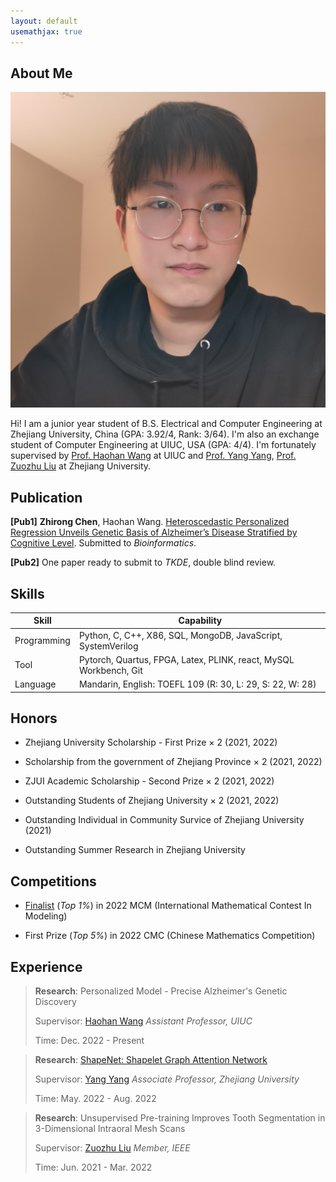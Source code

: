 ```yaml
---
layout: default
usemathjax: true
---
```


## About Me

<img class="profile-picture" src="img/me.jpg" >

Hi! I am a junior year student of B.S. Electrical and Computer Engineering at Zhejiang University, China (GPA: 3.92/4, Rank: 3/64). I'm also an exchange student of Computer Engineering at UIUC, USA (GPA: 4/4). I'm fortunately supervised by [Prof. Haohan Wang](https://haohanwang.github.io/) at UIUC and [Prof. Yang Yang](http://yangy.org/), [Prof. Zuozhu Liu](https://scholar.google.com/citations?user=h602wLIAAAAJ&hl) at Zhejiang University.






## Publication

**[Pub1]** **Zhirong Chen**, Haohan Wang. [Heteroscedastic Personalized Regression Unveils Genetic Basis of Alzheimer’s Disease Stratified by Cognitive Level](https://rong-hash.github.io/hetpr). Submitted to *Bioinformatics*.

**[Pub2]** One paper ready to submit to *TKDE*, double blind review.


## Skills

Skill | Capability
-----|-------
Programming | Python, C, C++, X86, SQL, MongoDB, JavaScript, SystemVerilog
Tool | Pytorch, Quartus, FPGA, Latex, PLINK, react, MySQL Workbench, Git
Language | Mandarin, English: TOEFL 109 (R: 30, L: 29, S: 22, W: 28)



## Honors

- Zhejiang University Scholarship - First Prize $\times$ 2 (2021, 2022)

- Scholarship from the government of Zhejiang Province $\times$ 2 (2021, 2022)

- ZJUI Academic Scholarship - Second Prize $\times$ 2 (2021, 2022)

- Outstanding Students of Zhejiang University $\times$ 2 (2021, 2022)

- Outstanding Individual in Community Survice of Zhejiang University (2021)

- Outstanding Summer Research in Zhejiang University



## Competitions

- [Finalist](https://github.com/rong-hash/MCM_2022) (*Top 1%*) in 2022 MCM (International Mathematical Contest In Modeling)

- First Prize (*Top 5%*) in 2022 CMC (Chinese Mathematics Competition) 


## Experience

> **Research**: Personalized Model - Precise Alzheimer's Genetic Discovery
>
> Supervisor: [Haohan Wang](https://haohanwang.github.io/) *Assistant Professor, UIUC* 
>
> Time: Dec. 2022 - Present

> **Research**: [ShapeNet: Shapelet Graph Attention Network](https://github.com/rong-hash/AQOURSNet)
>
> Supervisor: [Yang Yang](http://yangy.org/) *Associate Professor, Zhejiang University* 
>
> Time: May. 2022 - Aug. 2022

> **Research**: Unsupervised Pre-training Improves Tooth Segmentation in 3-Dimensional Intraoral Mesh Scans
>
> Supervisor: [Zuozhu Liu](https://scholar.google.com/citations?user=h602wLIAAAAJ&hl=en&oi=ao) *Member, IEEE* 
>
> Time: Jun. 2021 - Mar. 2022



